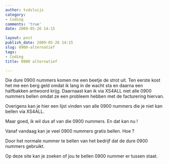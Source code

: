 ```yaml
---
author: tvdsluijs
category:
- Coding
comments: 'true'
date: 2009-05-26 14:15

layout: post
publish_date: 2009-05-26 14:15
slug: 0900-alternatief
tags:
- Coding
title: 0900 alternatief

---
```

Die dure 0900 nummers komen me een beetje de strot uit. Ten eerste kost het me
een berg geld omdat ik lang in de wacht sta en daarna een halfbakken antwoord
krijg. Daarnaast kan ik via XS4ALL niet alle 0900 nummers bellen omdat ze een
probleem hebben met de facturering hiervan.  
  
Overigens kan je hier een lijst vinden van alle 0900 nummers die je niet kan
bellen via XS4ALL.  
  
Maar goed, ik wil dus af van die 0900 nummers. En dat kan nu !  
  
Vanaf vandaag kan je veel 0900 nummers gratis bellen. Hoe ?  
  
Door het normale nummer te bellen van het bedrijf dat de dure 0900 nummers
gebruikt.  
  
Op deze site kan je zoeken of jou te bellen 0900 nummer er tussen staat.

